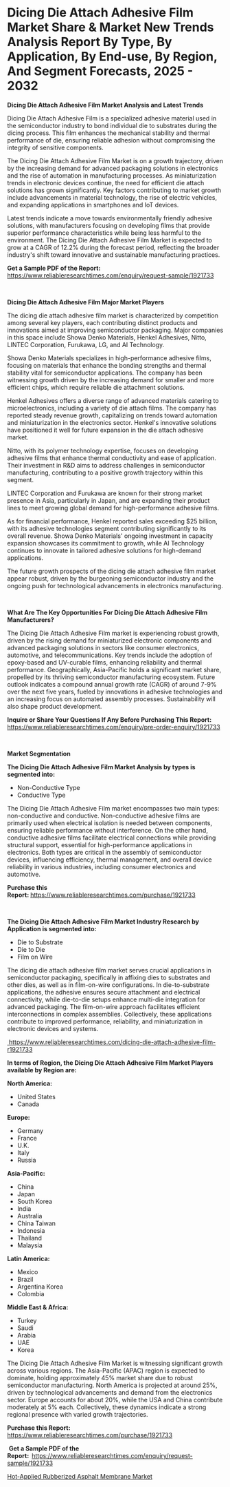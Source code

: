 <p><h1>Dicing Die Attach Adhesive Film Market Share & Market New Trends Analysis Report By Type, By Application, By End-use, By Region, And Segment Forecasts, 2025 - 2032</h1></p><p><strong>Dicing Die Attach Adhesive Film Market Analysis and Latest Trends</strong></p>
<p><p>Dicing Die Attach Adhesive Film is a specialized adhesive material used in the semiconductor industry to bond individual die to substrates during the dicing process. This film enhances the mechanical stability and thermal performance of die, ensuring reliable adhesion without compromising the integrity of sensitive components. </p><p>The Dicing Die Attach Adhesive Film Market is on a growth trajectory, driven by the increasing demand for advanced packaging solutions in electronics and the rise of automation in manufacturing processes. As miniaturization trends in electronic devices continue, the need for efficient die attach solutions has grown significantly. Key factors contributing to market growth include advancements in material technology, the rise of electric vehicles, and expanding applications in smartphones and IoT devices. </p><p>Latest trends indicate a move towards environmentally friendly adhesive solutions, with manufacturers focusing on developing films that provide superior performance characteristics while being less harmful to the environment. The Dicing Die Attach Adhesive Film Market is expected to grow at a CAGR of 12.2% during the forecast period, reflecting the broader industry's shift toward innovative and sustainable manufacturing practices.</p></p>
<p><strong>Get a Sample PDF of the Report:&nbsp;</strong> <a href="https://www.reliableresearchtimes.com/enquiry/request-sample/1921733?utm_campaign=3033&utm_medium=2&utm_source=Github&utm_content=ia&utm_term=03042025&utm_id=dicing-die-attach-adhesive-film">https://www.reliableresearchtimes.com/enquiry/request-sample/1921733</a></p>
<p>&nbsp;</p>
<p><strong>Dicing Die Attach Adhesive Film Major Market Players</strong></p>
<p><p>The dicing die attach adhesive film market is characterized by competition among several key players, each contributing distinct products and innovations aimed at improving semiconductor packaging. Major companies in this space include Showa Denko Materials, Henkel Adhesives, Nitto, LINTEC Corporation, Furukawa, LG, and AI Technology.</p><p>Showa Denko Materials specializes in high-performance adhesive films, focusing on materials that enhance the bonding strengths and thermal stability vital for semiconductor applications. The company has been witnessing growth driven by the increasing demand for smaller and more efficient chips, which require reliable die attachment solutions.</p><p>Henkel Adhesives offers a diverse range of advanced materials catering to microelectronics, including a variety of die attach films. The company has reported steady revenue growth, capitalizing on trends toward automation and miniaturization in the electronics sector. Henkel's innovative solutions have positioned it well for future expansion in the die attach adhesive market.</p><p>Nitto, with its polymer technology expertise, focuses on developing adhesive films that enhance thermal conductivity and ease of application. Their investment in R&D aims to address challenges in semiconductor manufacturing, contributing to a positive growth trajectory within this segment.</p><p>LINTEC Corporation and Furukawa are known for their strong market presence in Asia, particularly in Japan, and are expanding their product lines to meet growing global demand for high-performance adhesive films.</p><p>As for financial performance, Henkel reported sales exceeding $25 billion, with its adhesive technologies segment contributing significantly to its overall revenue. Showa Denko Materials' ongoing investment in capacity expansion showcases its commitment to growth, while AI Technology continues to innovate in tailored adhesive solutions for high-demand applications.</p><p>The future growth prospects of the dicing die attach adhesive film market appear robust, driven by the burgeoning semiconductor industry and the ongoing push for technological advancements in electronics manufacturing.</p></p>
<p>&nbsp;</p>
<p><strong>What Are The Key Opportunities For Dicing Die Attach Adhesive Film Manufacturers?</strong></p>
<p><p>The Dicing Die Attach Adhesive Film market is experiencing robust growth, driven by the rising demand for miniaturized electronic components and advanced packaging solutions in sectors like consumer electronics, automotive, and telecommunications. Key trends include the adoption of epoxy-based and UV-curable films, enhancing reliability and thermal performance. Geographically, Asia-Pacific holds a significant market share, propelled by its thriving semiconductor manufacturing ecosystem. Future outlook indicates a compound annual growth rate (CAGR) of around 7-9% over the next five years, fueled by innovations in adhesive technologies and an increasing focus on automated assembly processes. Sustainability will also shape product development.</p></p>
<p><strong>Inquire or Share Your Questions If Any Before Purchasing This Report:</strong> <a href="https://www.reliableresearchtimes.com/enquiry/pre-order-enquiry/1921733?utm_campaign=3033&utm_medium=2&utm_source=Github&utm_content=ia&utm_term=03042025&utm_id=dicing-die-attach-adhesive-film">https://www.reliableresearchtimes.com/enquiry/pre-order-enquiry/1921733</a></p>
<p>&nbsp;</p>
<p><strong>Market Segmentation</strong></p>
<p><strong>The Dicing Die Attach Adhesive Film Market Analysis by types is segmented into:</strong></p>
<p><ul><li>Non-Conductive Type</li><li>Conductive Type</li></ul></p>
<p><p>The Dicing Die Attach Adhesive Film market encompasses two main types: non-conductive and conductive. Non-conductive adhesive films are primarily used when electrical isolation is needed between components, ensuring reliable performance without interference. On the other hand, conductive adhesive films facilitate electrical connections while providing structural support, essential for high-performance applications in electronics. Both types are critical in the assembly of semiconductor devices, influencing efficiency, thermal management, and overall device reliability in various industries, including consumer electronics and automotive.</p></p>
<p><strong>Purchase this Report:&nbsp;</strong><a href="https://www.reliableresearchtimes.com/purchase/1921733?utm_campaign=3033&utm_medium=2&utm_source=Github&utm_content=ia&utm_term=03042025&utm_id=dicing-die-attach-adhesive-film">https://www.reliableresearchtimes.com/purchase/1921733</a></p>
<p>&nbsp;</p>
<p><strong>The Dicing Die Attach Adhesive Film Market Industry Research by Application is segmented into:</strong></p>
<p><ul><li>Die to Substrate</li><li>Die to Die</li><li>Film on Wire</li></ul></p>
<p><p>The dicing die attach adhesive film market serves crucial applications in semiconductor packaging, specifically in affixing dies to substrates and other dies, as well as in film-on-wire configurations. In die-to-substrate applications, the adhesive ensures secure attachment and electrical connectivity, while die-to-die setups enhance multi-die integration for advanced packaging. The film-on-wire approach facilitates efficient interconnections in complex assemblies. Collectively, these applications contribute to improved performance, reliability, and miniaturization in electronic devices and systems.</p></p>
<p><a href="https://www.reliableresearchtimes.com/dicing-die-attach-adhesive-film-r1921733?utm_campaign=3033&utm_medium=2&utm_source=Github&utm_content=ia&utm_term=03042025&utm_id=dicing-die-attach-adhesive-film">&nbsp;https://www.reliableresearchtimes.com/dicing-die-attach-adhesive-film-r1921733</a></p>
<p><strong>In terms of Region, the Dicing Die Attach Adhesive Film Market Players available by Region are:</strong></p>
<p>
    <p> <strong> North America: </strong>
        <ul>
            <li>United States</li>
            <li>Canada</li>
        </ul>
        </p> 
    <p> <strong> Europe: </strong>
        <ul>
            <li>Germany</li>
            <li>France</li>
            <li>U.K.</li>
            <li>Italy</li>
            <li>Russia</li>
        </ul>
        </p> 
    <p> <strong> Asia-Pacific: </strong>
        <ul>
            <li>China</li>
            <li>Japan</li>
            <li>South Korea</li>
            <li>India</li>
            <li>Australia</li>
            <li>China Taiwan</li>
            <li>Indonesia</li>
            <li>Thailand</li>
            <li>Malaysia</li>
        </ul>
        </p> 
    <p> <strong> Latin America: </strong>
        <ul>
            <li>Mexico</li>
            <li>Brazil</li>
            <li>Argentina Korea</li>
            <li>Colombia</li>
        </ul>
        </p> 
    <p> <strong> Middle East & Africa: </strong>
        <ul>
            <li>Turkey</li>
            <li>Saudi</li>
            <li>Arabia</li>
            <li>UAE</li>
            <li>Korea</li>
        </ul>
    </p>
    </p>
<p><p>The Dicing Die Attach Adhesive Film Market is witnessing significant growth across various regions. The Asia-Pacific (APAC) region is expected to dominate, holding approximately 45% market share due to robust semiconductor manufacturing. North America is projected at around 25%, driven by technological advancements and demand from the electronics sector. Europe accounts for about 20%, while the USA and China contribute moderately at 5% each. Collectively, these dynamics indicate a strong regional presence with varied growth trajectories.</p></p>
<p><strong>Purchase this Report: </strong><a href="https://www.reliableresearchtimes.com/purchase/1921733?utm_campaign=3033&utm_medium=2&utm_source=Github&utm_content=ia&utm_term=03042025&utm_id=dicing-die-attach-adhesive-film">https://www.reliableresearchtimes.com/purchase/1921733</a></p>
<p>&nbsp;<strong>Get a Sample PDF of the Report:&nbsp;&nbsp;</strong><a href="https://www.reliableresearchtimes.com/enquiry/request-sample/1921733?utm_campaign=3033&utm_medium=2&utm_source=Github&utm_content=ia&utm_term=03042025&utm_id=dicing-die-attach-adhesive-film">https://www.reliableresearchtimes.com/enquiry/request-sample/1921733</a></p>
<p><strong></strong></p>
<p><p><a href="https://github.com/arvelm4nthig/Market-Research-Report-List-1/blob/main/hot-applied-rubberized-asphalt-membrane-market.md?utm_campaign=3033&utm_medium=2&utm_source=Github&utm_content=ia&utm_term=03042025&utm_id=dicing-die-attach-adhesive-film">Hot-Applied Rubberized Asphalt Membrane Market</a></p></p>